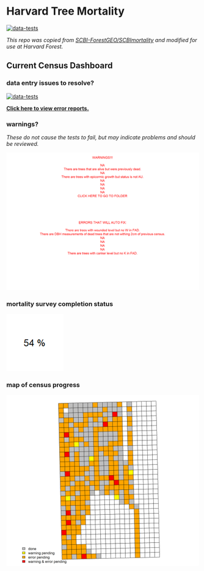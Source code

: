 # Harvard Tree Mortality 

<!-- badges: start -->
[![data-tests](https://github.com/SCBI-ForestGEO/Harvardmortality/workflows/data-tests/badge.svg)](https://github.com/SCBI-ForestGEO/Harvardmortality/tree/main/testthat/reports)
<!-- badges: end -->
  
*This repo was copied from [SCBI-ForestGEO/SCBImortality](https://github.com/SCBI-ForestGEO/SCBImortality) and modified for use at Harvard Forest.*

## Current Census Dashboard

### data entry issues to resolve?
[![data-tests](https://github.com/SCBI-ForestGEO/SCBImortality/workflows/data-tests/badge.svg)](https://github.com/SCBI-ForestGEO/SCBImortality/tree/main/testthat/reports)

**[Click here to view error reports.](https://github.com/SCBI-ForestGEO/SCBImortality/tree/main/testthat/reports/)**

### warnings? 
*These do not cause the tests to fail, but may indicate problems and should be reviewed.*


[![There_is_no_warnings_:-)](https://raw.githubusercontent.com/SCBI-ForestGEO/SCBImortality/main/testthat/reports/warnings.png)](https://github.com/SCBI-ForestGEO/SCBImortality/tree/main/testthat/reports/warnings)


### mortality survey completion status
![percent_completion](https://raw.githubusercontent.com/SCBI-ForestGEO/SCBImortality/main/testthat/reports/percent_completion.png)

### map of census progress
![map_of_completion](https://raw.githubusercontent.com/SCBI-ForestGEO/SCBImortality/main/testthat/reports/map_of_error_and_warnings.png) 


